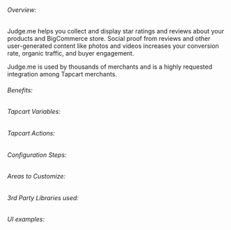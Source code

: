 ###### Overview:
<!-- Couple sentences on what it is -->

Judge.me helps you collect and display star ratings and reviews about your products and BigCommerce store. Social proof from reviews and other user-generated content like photos and videos increases your conversion rate, organic traffic, and buyer engagement.

Judge.me is used by thousands of merchants and is a highly requested integration among Tapcart merchants.

###### Benefits:
<!-- Bullets on benefits -->

###### Tapcart Variables:
<!-- Bullets on variables used if any -->

###### Tapcart Actions:
<!-- Bullets on actions used if any -->

###### Configuration Steps:
<!-- How to configure it (API keys needed, lines to alter, etc) -->

###### Areas to Customize:
<!-- Bullets on areas of the code the developer could explore customizing -->

###### 3rd Party Libraries used:
<!-- A few sentences on each library -->

###### UI examples:
<!-- Provide a few UI examples of the code/integration>